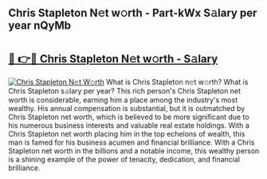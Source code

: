 ## Chris Stapleton N𝚎t w𝚘rth - Part-kWx S𝚊lary per year nQyMb

# <h2><a href="http://gc0fwuk.nevu.top/?p=Chris+Stapleton">🔗 👉🔴 Chris Stapleton N𝚎t w𝚘rth - S𝚊lary</a></h2>

[![Chris Stapleton N𝚎t W𝚘rth](https://i.imgur.com/Oavwk0R.jpeg)](http://gc0fwuk.nevu.top/?p=Chris+Stapleton)
What is Chris Stapleton n𝚎t w𝚘rth? What is Chris Stapleton s𝚊lary per year?
This rich person's Chris Stapleton net worth is considerable, earning him a place among the industry's most wealthy. His annual compensation is substantial, but it is outmatched by Chris Stapleton net worth, which is believed to be more significant due to his numerous business interests and valuable real estate holdings. With a Chris Stapleton net worth placing him in the top echelons of wealth, this man is famed for his business acumen and financial brilliance. With a Chris Stapleton net worth in the billions and a notable income, this wealthy person is a shining example of the power of tenacity, dedication, and financial brilliance.

